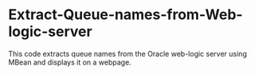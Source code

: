 # Extract-Queue-names-from-Web-logic-server
This code extracts queue names from the Oracle web-logic server using MBean and displays it on a webpage.
